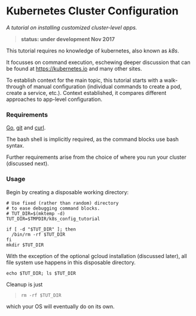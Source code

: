 # Kubernetes Cluster Configuration

_A tutorial on installing customized cluster-level apps._

> __status: under development Nov 2017__

This tutorial requires no knowledge of kubernetes,
also known as _k8s_.

It focusses on command execution, eschewing deeper
discussion that can be found at https://kubernetes.io
and many other sites.

To establish context for the main topic, this tutorial
starts with a walk-through of manual configuration
(individual commands to create a pod, create a service,
etc.).  Context established, it compares different
approaches to app-level configuration.

### Requirements

[Go](https://golang.org/doc/install),
[git](https://git-scm.com/downloads)
and [curl](https://github.com/curl/curl).

The bash shell is implicitly required, as the
command blocks use bash syntax.

Further requirements arise from the choice of where you
run your cluster (discussed next).

### Usage

Begin by creating a disposable working directory:

<!-- @defineEnv @test @debug -->
```
# Use fixed (rather than random) directory
# to ease debugging command blocks.
# TUT_DIR=$(mktemp -d)
TUT_DIR=$TMPDIR/k8s_config_tutorial
```

<!-- @resetTmpDir @test -->
```
if [ -d "$TUT_DIR" ]; then
  /bin/rm -rf $TUT_DIR
fi
mkdir $TUT_DIR
```

With the exception of the optional gcloud installation
(discussed later), all file system use happens in this
disposable directory.

```
echo $TUT_DIR; ls $TUT_DIR
```

Cleanup is just

> ```
> rm -rf $TUT_DIR
> ```

which your OS will eventually do on its own.

